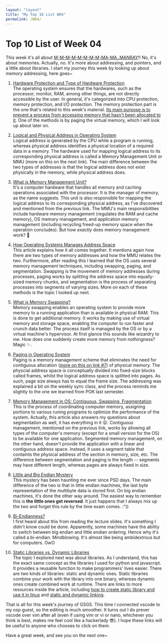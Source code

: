```yaml
---
layout: "layout"
title: "My Top 10 List W04"
permalink: /W04/
---
```

# Top 10 List of Week 04

This week it's all about [M-M-M-M-M-M-M-M-MA-MA..MANRAY](https://www.youtube.com/watch?v=PWbNkqqGrwM)!! No, it's about memories. Actually, no. It's more about addressing, and pointers, and a little about libraries. I start my journey this week by looking up about memory addressing, here goes~ 

1. [Hardware Protection and Type of Hardware Protection](https://www.geeksforgeeks.org/hardware-protection-and-type-of-hardware-protection/)<br>
    The operating system ensures that the hardwares, such as the processor, monitor, RAM, among other things, are not directly accessible by the user. In general, it's categorized into CPU protection, memory protection, and I/O protection. The memory protection part is the one that's related to this week's material. [Its main purpose is to prevent a process from accessing memory that hasn't been allocated to it](https://en.wikipedia.org/wiki/Memory_protection). One of the methods is by paging the virtual memory, which I will look up about later on. 

2. [Logical and Physical Address in Operating System](https://www.geeksforgeeks.org/logical-and-physical-address-in-operating-system/)<br>
    Logical address is generated by the CPU while a program is running, whereas physical address identifies a physical location of a required data in a memory. The hardware used for mapping logical address to its corresponding physical address is called a Memory Management Unit or MMU (more on this on the next link). The main difference between the two types of addresses is that the logical address does not exist physically in the memory, while physical address does. 

3. [What is Memory Management Unit?](https://whatis.techtarget.com/definition/memory-management-unit-MMU)<br>
    It's a computer hardware that handles all memory and caching operations associated with the processor. It is the manager of memory, as the name suggests. This unit is also responsible for mapping the logical address to its corresponding physical address, as I've discovered and mentioned from the previous link. The MMU's main responsibilities include hardware memory management (regulates the RAM and cache memory), OS memory management, and application memory management (including recycling freed-up memory space when the operation concludes). But how *exactly* does memory management work? 🤔

4. [How Operating Systems Manages Address Space](https://study.com/academy/lesson/how-operating-systems-manages-address-space.html)<br>
    This article explains how it all comes together. It mentions again how there are two types of memory addresses and how the MMU relates the two. Furthermore, after reading this I learned that the OS uses several memory management techniques, including swapping, paging, and segmentation. Swapping is the movement of memory addresses during processes, paging works by splitting the address space into equally-sized memory chunks, and segmentation is the process of separating processes into segments of varying sizes. More on each of these methods is the topic I looked up next.

5. [What is Memory Swapping?](https://www.enterprisestorageforum.com/hardware/what-is-memory-swapping/)<br>
    Memory swapping enables an operating system to provide more memory to a running application than is available in physical RAM. This is done to get additional memory. It works by making use of virtual memory and storage space, enabling the computer to run faster and crunch data better. The process itself is managed by the OS or by a virtual machine's hypervisor. At first glance this sounds like wizardry to me. How does one suddenly create more memory from nothingness? Magic ✨. 

6. [Paging in Operating System](https://www.geeksforgeeks.org/paging-in-operating-system/)<br>
    Paging is a memory management scheme that eliminates the need for contiguous allocation ([more on this on link #7](https://www.guru99.com/os-memory-management.html)) of physical memory. The physcial address space is conceptually divided into fixed-size blocks called frames, whilst the logical address space is splitted into pages. As such, page size always has to equal the frame size. The addressing was explained a bit on the weekly sync class, and the process reminds me slightly to the one we learned from POK last semester. 

7. [Memory Management in OS: Contiguous, Swapping, Fragmentation](https://www.guru99.com/os-memory-management.html)<br>
    This is the process of coordinating computer memory, assigning portions to various runing programs to optimize the performance of the system. Actually, this article also answers my questions about segmentation as well, it has everything in it 😲. Contiguous management, mentioned on the previous link, works by allowing all types of the computer's memory (except for a small version for the OS) to be available for one application. Segmented memory management, on the other hand, doesn't provide the application with a linear and contiguous address space. Instead, it uses a segment table that containts the physical address of the section in memory, size, etc. The difference between segmentation and paging is the length -- segments may have different length, whereas pages are always fixed in size. 

8. [Little and Big Endian Mystery](https://www.geeksforgeeks.org/little-and-big-endian-mystery/)<br>
    This mystery has been haunting me ever since PSD days. The main difference of the two is that in little endian machines, the last byte representation of the multibyte data is stored first. On big endian machines, it's done the other way around. The easiest way to remember this is **the little ones get reversed**. It just happens that I always mix up the two and forget this rule by the time exam comes. :")) 

9. [Bi-Endianness?](https://www.pcmag.com/encyclopedia/term/bi-endian)<br>
    I first heard about this from reading the lecture slides. It's something I didn't know could be done. Apparently, some machines have the ability to switch between big endian and little endian ordering. Hence why it's called a bi-endian. Mindblowing. It's almost like being ambidextrous but for computers. OwO

10. [Static Libraries vs. Dynamic Libraries](https://medium.com/swlh/linux-basics-static-libraries-vs-dynamic-libraries-a7bcf8157779)<br>
    The topic I explored next was about libraries. As I understand, this has the exact same concept as the libraries I used for python and javascript. It provides a reusable function to make programmers' lives easier. There are two kinds of libraries: static and dynamic ones. Static libraries combine your work with the library into one binary, whereas dynamic ones create combined work at runtime. There are links to more resources inside the article, including [how to create static library and use it in linux](https://youtu.be/JU-vwvSH_0g) and [static and dynamic linking](https://youtu.be/eW5he5uFBNM). 

That is all for this week's journey of GSGS. This time I connected vscode to my osp guest, so the editing is much smoother. It turns out I do prever vscode over vim after all (even if using vim or vi or nano, whichever you think is best, makes me feel cool like a hackerlady 😎). I hope these links will be useful to anyone who chooses to click on them.

Have a great week, and see you on the next one~
